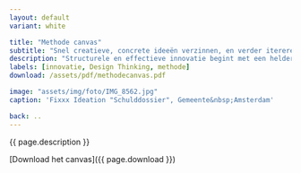 ```yaml
---
layout: default
variant: white

title: "Methode canvas"
subtitle: "Snel creatieve, concrete ideeën verzinnen, en verder itereren."
description: "Structurele en effectieve innovatie begint met een heldere methode. Hiervoor ontwikkelden wij een methode canvas. Duidelijk in kaart brengen van gefaseerde methode volgens design thinking framework."
labels: [innovatie, Design Thinking, methode]
download: /assets/pdf/methodecanvas.pdf

image: "assets/img/foto/IMG_8562.jpg"
caption: 'Fixxx Ideation "Schulddossier", Gemeente&nbsp;Amsterdam'

back: ..
---
```

{{ page.description }}

[Download het canvas]({{ page.download }})
